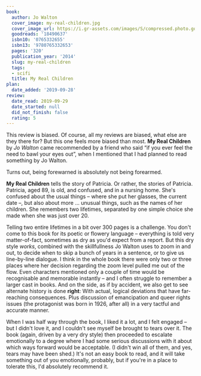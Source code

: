 ```yaml
---
book:
  author: Jo Walton
  cover_image: my-real-children.jpg
  cover_image_url: https://i.gr-assets.com/images/S/compressed.photo.goodreads.com/books/1380218782l/18490637._SX98_.jpg
  goodreads: '18490637'
  isbn10: '0765332655'
  isbn13: '9780765332653'
  pages: '320'
  publication_year: '2014'
  slug: my-real-children
  tags:
  - scifi
  title: My Real Children
plan:
  date_added: '2019-09-28'
review:
  date_read: 2019-09-29
  date_started: null
  did_not_finish: false
  rating: 5
---
```


This review is biased. Of course, all my reviews are biased, what else are they there for? But this one feels more biased than most. **My Real Children** by *Jo Walton* came recommended by a friend who said “if you ever feel the need to bawl your eyes out”, when I mentioned that I had planned to read something by Jo Walton.

Turns out, being forewarned is absolutely not being forearmed.

**My Real Children** tells the story of Patricia. Or rather, the stories of Patricia. Patricia, aged 89, is old, and confused, and in a nursing home. She's confused about the usual things – where she put her glasses, the current date –, but also about more … unusual things, <span class="spoiler">such as the names of her children. She remembers two lifetimes, separated by one simple choice she made when she was just over 20.</span>

<span class="spoiler">Telling two entire lifetimes in a bit over 300 pages is a challenge.</span> You don't come to this book for its poetic or flowery language – everything is told very matter-of-fact, sometimes as dry as you'd expect from a report. But this dry style *works*, combined with the skillfullness Jo Walton uses to zoom in and out, to decide when to skip a bunch of years in a sentence, or to give us line-by-line dialogue. I think in the whole book there were only two or three places where her decision regarding the zoom level pulled me out of the flow. Even characters mentioned only a couple of time would be recognisable and memorable instantly – and I often struggle to remember a larger cast in books. And on the side, as if by accident, we also get to see alternate history is done **right**: With actual, logical deviations that have far-reaching consequences. Plus discussion of emancipation and queer rights issues (the protagonist was born in 1926, after all) in a very tactful and accurate manner.

When I was half way through the book, I liked it a lot, and I felt engaged – but I didn't love it, and I couldn't see myself be brought to tears over it. The book (again, driven by a very dry style) then proceeded to escalate emotionally to a degree where I had some serious discussions with it about which ways forward would be acceptable. (I didn't win all of them, and yes, tears may have been shed.) It's not an easy book to read, and it will take something out of you emotionally, probably, but if you're in a place to tolerate this, I'd absolutely recommend it.
